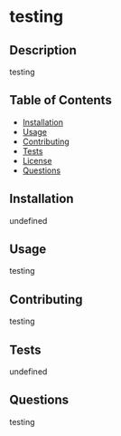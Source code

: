  
  # testing
  
  ## Description
  testing
  
  ## Table of Contents
  - [Installation](#installation)
  - [Usage](#usage)
  - [Contributing](#contributing)
  - [Tests](#tests)
  - [License](#license)
  - [Questions](#questions)
  
  ## Installation
  undefined
  
  ## Usage
  testing
  
  ## Contributing
  testing
  
  ## Tests
  undefined

   ## Questions
  testing
  
